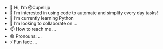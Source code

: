 - 👋 Hi, I’m @Cupellijp
- 👀 I’m interested in using code to automate and simplify every day tasks!
- 🌱 I’m currently learning Python
- 💞️ I’m looking to collaborate on ...
- 📫 How to reach me ...
- 😄 Pronouns: ...
- ⚡ Fun fact: ...

<!---
Cupellijp/Cupellijp is a ✨ special ✨ repository because its `README.md` (this file) appears on your GitHub profile.
You can click the Preview link to take a look at your changes.
--->
